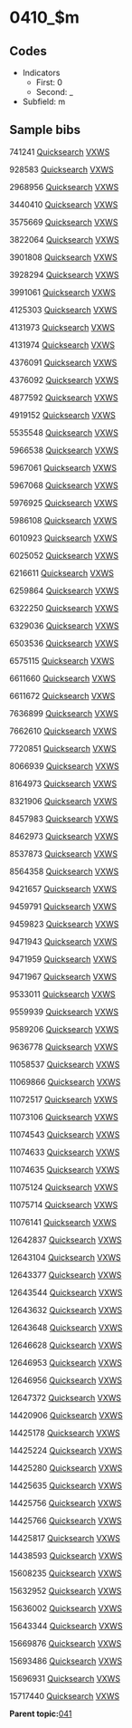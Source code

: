 # 0410\_$m

## Codes

-   Indicators
    -   First: 0
    -   Second: \_
-   Subfield: m

## Sample bibs

741241 [Quicksearch](https://search.library.yale.edu/catalog/741241) [VXWS](http://prodorbis.library.yale.edu:7014/vxws/GetHoldingsService?bibId=741241)

928583 [Quicksearch](https://search.library.yale.edu/catalog/928583) [VXWS](http://prodorbis.library.yale.edu:7014/vxws/GetHoldingsService?bibId=928583)

2968956 [Quicksearch](https://search.library.yale.edu/catalog/2968956) [VXWS](http://prodorbis.library.yale.edu:7014/vxws/GetHoldingsService?bibId=2968956)

3440410 [Quicksearch](https://search.library.yale.edu/catalog/3440410) [VXWS](http://prodorbis.library.yale.edu:7014/vxws/GetHoldingsService?bibId=3440410)

3575669 [Quicksearch](https://search.library.yale.edu/catalog/3575669) [VXWS](http://prodorbis.library.yale.edu:7014/vxws/GetHoldingsService?bibId=3575669)

3822064 [Quicksearch](https://search.library.yale.edu/catalog/3822064) [VXWS](http://prodorbis.library.yale.edu:7014/vxws/GetHoldingsService?bibId=3822064)

3901808 [Quicksearch](https://search.library.yale.edu/catalog/3901808) [VXWS](http://prodorbis.library.yale.edu:7014/vxws/GetHoldingsService?bibId=3901808)

3928294 [Quicksearch](https://search.library.yale.edu/catalog/3928294) [VXWS](http://prodorbis.library.yale.edu:7014/vxws/GetHoldingsService?bibId=3928294)

3991061 [Quicksearch](https://search.library.yale.edu/catalog/3991061) [VXWS](http://prodorbis.library.yale.edu:7014/vxws/GetHoldingsService?bibId=3991061)

4125303 [Quicksearch](https://search.library.yale.edu/catalog/4125303) [VXWS](http://prodorbis.library.yale.edu:7014/vxws/GetHoldingsService?bibId=4125303)

4131973 [Quicksearch](https://search.library.yale.edu/catalog/4131973) [VXWS](http://prodorbis.library.yale.edu:7014/vxws/GetHoldingsService?bibId=4131973)

4131974 [Quicksearch](https://search.library.yale.edu/catalog/4131974) [VXWS](http://prodorbis.library.yale.edu:7014/vxws/GetHoldingsService?bibId=4131974)

4376091 [Quicksearch](https://search.library.yale.edu/catalog/4376091) [VXWS](http://prodorbis.library.yale.edu:7014/vxws/GetHoldingsService?bibId=4376091)

4376092 [Quicksearch](https://search.library.yale.edu/catalog/4376092) [VXWS](http://prodorbis.library.yale.edu:7014/vxws/GetHoldingsService?bibId=4376092)

4877592 [Quicksearch](https://search.library.yale.edu/catalog/4877592) [VXWS](http://prodorbis.library.yale.edu:7014/vxws/GetHoldingsService?bibId=4877592)

4919152 [Quicksearch](https://search.library.yale.edu/catalog/4919152) [VXWS](http://prodorbis.library.yale.edu:7014/vxws/GetHoldingsService?bibId=4919152)

5535548 [Quicksearch](https://search.library.yale.edu/catalog/5535548) [VXWS](http://prodorbis.library.yale.edu:7014/vxws/GetHoldingsService?bibId=5535548)

5966538 [Quicksearch](https://search.library.yale.edu/catalog/5966538) [VXWS](http://prodorbis.library.yale.edu:7014/vxws/GetHoldingsService?bibId=5966538)

5967061 [Quicksearch](https://search.library.yale.edu/catalog/5967061) [VXWS](http://prodorbis.library.yale.edu:7014/vxws/GetHoldingsService?bibId=5967061)

5967068 [Quicksearch](https://search.library.yale.edu/catalog/5967068) [VXWS](http://prodorbis.library.yale.edu:7014/vxws/GetHoldingsService?bibId=5967068)

5976925 [Quicksearch](https://search.library.yale.edu/catalog/5976925) [VXWS](http://prodorbis.library.yale.edu:7014/vxws/GetHoldingsService?bibId=5976925)

5986108 [Quicksearch](https://search.library.yale.edu/catalog/5986108) [VXWS](http://prodorbis.library.yale.edu:7014/vxws/GetHoldingsService?bibId=5986108)

6010923 [Quicksearch](https://search.library.yale.edu/catalog/6010923) [VXWS](http://prodorbis.library.yale.edu:7014/vxws/GetHoldingsService?bibId=6010923)

6025052 [Quicksearch](https://search.library.yale.edu/catalog/6025052) [VXWS](http://prodorbis.library.yale.edu:7014/vxws/GetHoldingsService?bibId=6025052)

6216611 [Quicksearch](https://search.library.yale.edu/catalog/6216611) [VXWS](http://prodorbis.library.yale.edu:7014/vxws/GetHoldingsService?bibId=6216611)

6259864 [Quicksearch](https://search.library.yale.edu/catalog/6259864) [VXWS](http://prodorbis.library.yale.edu:7014/vxws/GetHoldingsService?bibId=6259864)

6322250 [Quicksearch](https://search.library.yale.edu/catalog/6322250) [VXWS](http://prodorbis.library.yale.edu:7014/vxws/GetHoldingsService?bibId=6322250)

6329036 [Quicksearch](https://search.library.yale.edu/catalog/6329036) [VXWS](http://prodorbis.library.yale.edu:7014/vxws/GetHoldingsService?bibId=6329036)

6503536 [Quicksearch](https://search.library.yale.edu/catalog/6503536) [VXWS](http://prodorbis.library.yale.edu:7014/vxws/GetHoldingsService?bibId=6503536)

6575115 [Quicksearch](https://search.library.yale.edu/catalog/6575115) [VXWS](http://prodorbis.library.yale.edu:7014/vxws/GetHoldingsService?bibId=6575115)

6611660 [Quicksearch](https://search.library.yale.edu/catalog/6611660) [VXWS](http://prodorbis.library.yale.edu:7014/vxws/GetHoldingsService?bibId=6611660)

6611672 [Quicksearch](https://search.library.yale.edu/catalog/6611672) [VXWS](http://prodorbis.library.yale.edu:7014/vxws/GetHoldingsService?bibId=6611672)

7636899 [Quicksearch](https://search.library.yale.edu/catalog/7636899) [VXWS](http://prodorbis.library.yale.edu:7014/vxws/GetHoldingsService?bibId=7636899)

7662610 [Quicksearch](https://search.library.yale.edu/catalog/7662610) [VXWS](http://prodorbis.library.yale.edu:7014/vxws/GetHoldingsService?bibId=7662610)

7720851 [Quicksearch](https://search.library.yale.edu/catalog/7720851) [VXWS](http://prodorbis.library.yale.edu:7014/vxws/GetHoldingsService?bibId=7720851)

8066939 [Quicksearch](https://search.library.yale.edu/catalog/8066939) [VXWS](http://prodorbis.library.yale.edu:7014/vxws/GetHoldingsService?bibId=8066939)

8164973 [Quicksearch](https://search.library.yale.edu/catalog/8164973) [VXWS](http://prodorbis.library.yale.edu:7014/vxws/GetHoldingsService?bibId=8164973)

8321906 [Quicksearch](https://search.library.yale.edu/catalog/8321906) [VXWS](http://prodorbis.library.yale.edu:7014/vxws/GetHoldingsService?bibId=8321906)

8457983 [Quicksearch](https://search.library.yale.edu/catalog/8457983) [VXWS](http://prodorbis.library.yale.edu:7014/vxws/GetHoldingsService?bibId=8457983)

8462973 [Quicksearch](https://search.library.yale.edu/catalog/8462973) [VXWS](http://prodorbis.library.yale.edu:7014/vxws/GetHoldingsService?bibId=8462973)

8537873 [Quicksearch](https://search.library.yale.edu/catalog/8537873) [VXWS](http://prodorbis.library.yale.edu:7014/vxws/GetHoldingsService?bibId=8537873)

8564358 [Quicksearch](https://search.library.yale.edu/catalog/8564358) [VXWS](http://prodorbis.library.yale.edu:7014/vxws/GetHoldingsService?bibId=8564358)

9421657 [Quicksearch](https://search.library.yale.edu/catalog/9421657) [VXWS](http://prodorbis.library.yale.edu:7014/vxws/GetHoldingsService?bibId=9421657)

9459791 [Quicksearch](https://search.library.yale.edu/catalog/9459791) [VXWS](http://prodorbis.library.yale.edu:7014/vxws/GetHoldingsService?bibId=9459791)

9459823 [Quicksearch](https://search.library.yale.edu/catalog/9459823) [VXWS](http://prodorbis.library.yale.edu:7014/vxws/GetHoldingsService?bibId=9459823)

9471943 [Quicksearch](https://search.library.yale.edu/catalog/9471943) [VXWS](http://prodorbis.library.yale.edu:7014/vxws/GetHoldingsService?bibId=9471943)

9471959 [Quicksearch](https://search.library.yale.edu/catalog/9471959) [VXWS](http://prodorbis.library.yale.edu:7014/vxws/GetHoldingsService?bibId=9471959)

9471967 [Quicksearch](https://search.library.yale.edu/catalog/9471967) [VXWS](http://prodorbis.library.yale.edu:7014/vxws/GetHoldingsService?bibId=9471967)

9533011 [Quicksearch](https://search.library.yale.edu/catalog/9533011) [VXWS](http://prodorbis.library.yale.edu:7014/vxws/GetHoldingsService?bibId=9533011)

9559939 [Quicksearch](https://search.library.yale.edu/catalog/9559939) [VXWS](http://prodorbis.library.yale.edu:7014/vxws/GetHoldingsService?bibId=9559939)

9589206 [Quicksearch](https://search.library.yale.edu/catalog/9589206) [VXWS](http://prodorbis.library.yale.edu:7014/vxws/GetHoldingsService?bibId=9589206)

9636778 [Quicksearch](https://search.library.yale.edu/catalog/9636778) [VXWS](http://prodorbis.library.yale.edu:7014/vxws/GetHoldingsService?bibId=9636778)

11058537 [Quicksearch](https://search.library.yale.edu/catalog/11058537) [VXWS](http://prodorbis.library.yale.edu:7014/vxws/GetHoldingsService?bibId=11058537)

11069866 [Quicksearch](https://search.library.yale.edu/catalog/11069866) [VXWS](http://prodorbis.library.yale.edu:7014/vxws/GetHoldingsService?bibId=11069866)

11072517 [Quicksearch](https://search.library.yale.edu/catalog/11072517) [VXWS](http://prodorbis.library.yale.edu:7014/vxws/GetHoldingsService?bibId=11072517)

11073106 [Quicksearch](https://search.library.yale.edu/catalog/11073106) [VXWS](http://prodorbis.library.yale.edu:7014/vxws/GetHoldingsService?bibId=11073106)

11074543 [Quicksearch](https://search.library.yale.edu/catalog/11074543) [VXWS](http://prodorbis.library.yale.edu:7014/vxws/GetHoldingsService?bibId=11074543)

11074633 [Quicksearch](https://search.library.yale.edu/catalog/11074633) [VXWS](http://prodorbis.library.yale.edu:7014/vxws/GetHoldingsService?bibId=11074633)

11074635 [Quicksearch](https://search.library.yale.edu/catalog/11074635) [VXWS](http://prodorbis.library.yale.edu:7014/vxws/GetHoldingsService?bibId=11074635)

11075124 [Quicksearch](https://search.library.yale.edu/catalog/11075124) [VXWS](http://prodorbis.library.yale.edu:7014/vxws/GetHoldingsService?bibId=11075124)

11075714 [Quicksearch](https://search.library.yale.edu/catalog/11075714) [VXWS](http://prodorbis.library.yale.edu:7014/vxws/GetHoldingsService?bibId=11075714)

11076141 [Quicksearch](https://search.library.yale.edu/catalog/11076141) [VXWS](http://prodorbis.library.yale.edu:7014/vxws/GetHoldingsService?bibId=11076141)

12642837 [Quicksearch](https://search.library.yale.edu/catalog/12642837) [VXWS](http://prodorbis.library.yale.edu:7014/vxws/GetHoldingsService?bibId=12642837)

12643104 [Quicksearch](https://search.library.yale.edu/catalog/12643104) [VXWS](http://prodorbis.library.yale.edu:7014/vxws/GetHoldingsService?bibId=12643104)

12643377 [Quicksearch](https://search.library.yale.edu/catalog/12643377) [VXWS](http://prodorbis.library.yale.edu:7014/vxws/GetHoldingsService?bibId=12643377)

12643544 [Quicksearch](https://search.library.yale.edu/catalog/12643544) [VXWS](http://prodorbis.library.yale.edu:7014/vxws/GetHoldingsService?bibId=12643544)

12643632 [Quicksearch](https://search.library.yale.edu/catalog/12643632) [VXWS](http://prodorbis.library.yale.edu:7014/vxws/GetHoldingsService?bibId=12643632)

12643648 [Quicksearch](https://search.library.yale.edu/catalog/12643648) [VXWS](http://prodorbis.library.yale.edu:7014/vxws/GetHoldingsService?bibId=12643648)

12646628 [Quicksearch](https://search.library.yale.edu/catalog/12646628) [VXWS](http://prodorbis.library.yale.edu:7014/vxws/GetHoldingsService?bibId=12646628)

12646953 [Quicksearch](https://search.library.yale.edu/catalog/12646953) [VXWS](http://prodorbis.library.yale.edu:7014/vxws/GetHoldingsService?bibId=12646953)

12646956 [Quicksearch](https://search.library.yale.edu/catalog/12646956) [VXWS](http://prodorbis.library.yale.edu:7014/vxws/GetHoldingsService?bibId=12646956)

12647372 [Quicksearch](https://search.library.yale.edu/catalog/12647372) [VXWS](http://prodorbis.library.yale.edu:7014/vxws/GetHoldingsService?bibId=12647372)

14420906 [Quicksearch](https://search.library.yale.edu/catalog/14420906) [VXWS](http://prodorbis.library.yale.edu:7014/vxws/GetHoldingsService?bibId=14420906)

14425178 [Quicksearch](https://search.library.yale.edu/catalog/14425178) [VXWS](http://prodorbis.library.yale.edu:7014/vxws/GetHoldingsService?bibId=14425178)

14425224 [Quicksearch](https://search.library.yale.edu/catalog/14425224) [VXWS](http://prodorbis.library.yale.edu:7014/vxws/GetHoldingsService?bibId=14425224)

14425280 [Quicksearch](https://search.library.yale.edu/catalog/14425280) [VXWS](http://prodorbis.library.yale.edu:7014/vxws/GetHoldingsService?bibId=14425280)

14425635 [Quicksearch](https://search.library.yale.edu/catalog/14425635) [VXWS](http://prodorbis.library.yale.edu:7014/vxws/GetHoldingsService?bibId=14425635)

14425756 [Quicksearch](https://search.library.yale.edu/catalog/14425756) [VXWS](http://prodorbis.library.yale.edu:7014/vxws/GetHoldingsService?bibId=14425756)

14425766 [Quicksearch](https://search.library.yale.edu/catalog/14425766) [VXWS](http://prodorbis.library.yale.edu:7014/vxws/GetHoldingsService?bibId=14425766)

14425817 [Quicksearch](https://search.library.yale.edu/catalog/14425817) [VXWS](http://prodorbis.library.yale.edu:7014/vxws/GetHoldingsService?bibId=14425817)

14438593 [Quicksearch](https://search.library.yale.edu/catalog/14438593) [VXWS](http://prodorbis.library.yale.edu:7014/vxws/GetHoldingsService?bibId=14438593)

15608235 [Quicksearch](https://search.library.yale.edu/catalog/15608235) [VXWS](http://prodorbis.library.yale.edu:7014/vxws/GetHoldingsService?bibId=15608235)

15632952 [Quicksearch](https://search.library.yale.edu/catalog/15632952) [VXWS](http://prodorbis.library.yale.edu:7014/vxws/GetHoldingsService?bibId=15632952)

15636002 [Quicksearch](https://search.library.yale.edu/catalog/15636002) [VXWS](http://prodorbis.library.yale.edu:7014/vxws/GetHoldingsService?bibId=15636002)

15643344 [Quicksearch](https://search.library.yale.edu/catalog/15643344) [VXWS](http://prodorbis.library.yale.edu:7014/vxws/GetHoldingsService?bibId=15643344)

15669876 [Quicksearch](https://search.library.yale.edu/catalog/15669876) [VXWS](http://prodorbis.library.yale.edu:7014/vxws/GetHoldingsService?bibId=15669876)

15693486 [Quicksearch](https://search.library.yale.edu/catalog/15693486) [VXWS](http://prodorbis.library.yale.edu:7014/vxws/GetHoldingsService?bibId=15693486)

15696931 [Quicksearch](https://search.library.yale.edu/catalog/15696931) [VXWS](http://prodorbis.library.yale.edu:7014/vxws/GetHoldingsService?bibId=15696931)

15717440 [Quicksearch](https://search.library.yale.edu/catalog/15717440) [VXWS](http://prodorbis.library.yale.edu:7014/vxws/GetHoldingsService?bibId=15717440)

**Parent topic:**[041](../../tags/041/041.md)

